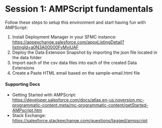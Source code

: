 # Session 1: AMPScript fundamentals

Follow these steps to setup this environment and start having fun with AMPScript:

1. Install Deployment Manager in your SFMC instance: https://appexchange.salesforce.com/appxListingDetail?listingId=a0N3A00000FvMviUAF
2. Deploy the Data Extension Snapshot by importing the json file located in the data folder
3. Import each of the csv data files into each of the created Data Extensions
4. Create a Paste HTML email based on the sample-email.html file

#### Supporting Docs

- Getting Started with AMPScript: https://developer.salesforce.com/docs/atlas.en-us.noversion.mc-programmatic-content.meta/mc-programmatic-content/getStarted-AMPscript.htm 
- Stack Exchange: 
https://salesforce.stackexchange.com/questions/tagged/ampscript
